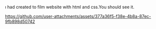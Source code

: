 ı had created to film website with html and css.You should see it.





https://github.com/user-attachments/assets/377a36f5-f38e-4b8a-87ec-9fb898d50742




